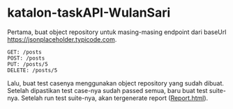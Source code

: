 # katalon-taskAPI-WulanSari

Pertama, buat object repository untuk masing-masing endpoint dari baseUrl https://jsonplaceholder.typicode.com.

	GET: /posts
	POST: /posts
	PUT: /posts/5
	DELETE: /posts/5

Lalu, buat test casenya menggunakan object repository yang sudah dibuat.
Setelah dipastikan test case-nya sudah passed semua, baru buat test suite-nya.
Setelah run test suite-nya, akan tergenerate report ([Report.html](Report.html)).
